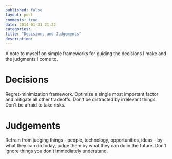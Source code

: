 ```yaml
---
published: false
layout: post
comments: true
date: 2014-01-31 21:22
categories: 
title: "Decisions and Judgements"
description: 
---
```


A note to myself on simple frameworks for guiding the decisions I make and the judgments I come to.

# Decisions

Regret-minimization framework.
Optimize a single most important factor and mitigate all other tradeoffs.
Don't be distracted by irrelevant things.
Don't be afraid to take risks.

# Judgements

Refrain from judging things - people, technology, opportunities, ideas - by what they can do today, judge them by what they can do in the future.
Don't ignore things you don't immediately understand.
